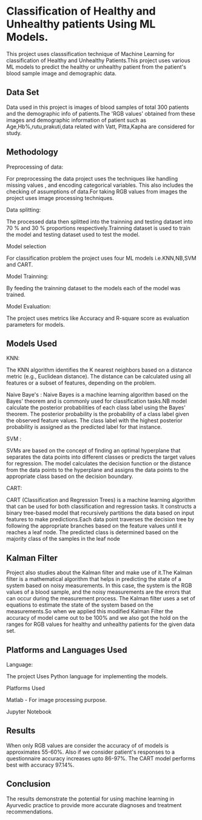 
#  Classification of  Healthy and Unhealthy patients Using ML Models.


This project uses classsification technique of Machine Learning for classification of Healthy and Unhealthy Patients.This project uses various ML models to predict the healthy or unhealthy patient from the patient's blood sample image and demographic data.


## Data Set
Data used in this project is images of blood samples of total 300 patients and the demographic info of patients.The 'RGB values' obtained from these images and demographic information of patient such as Age,Hb%,rutu,prakuti,data related with Vatt, Pitta,Kapha are considered for study.

## Methodology
Preprocessing of data:

For preprocessing the data project uses the techniques like handling missing values , and encoding categorical variables.
This also includes the checking of assumptions of data.For taking RGB values from images the project uses image processing techniques.

   Data splitting:

The processed data then splitted into the trainning and testing dataset into 70 % and 30 % proportions respectively.Trainning dataset is used to train the   model and testing dataset used to test the model.
  
   Model selection
         
For classification problem the project uses four ML models i.e.KNN,NB,SVM and CART.
   
Model Trainning:

By feeding the trainning dataset to the models each of the model was trained.
   
   Model Evaluation:
   
The project uses metrics like Accuracy and R-square score as evaluation parameters for models.
## Models Used
KNN:

The KNN algorithm identifies the K nearest neighbors based on a distance metric (e.g., Euclidean distance). The distance can be calculated using all features or a subset of features, depending on the problem.

Naive Baye's :
Naive Bayes is a machine learning algorithm based on the Bayes' theorem and is commonly used for classification tasks.NB model calculate the posterior probabilities of each class label using the Bayes' theorem. The posterior probability is the probability of a class label given the observed feature values. The class label with the highest posterior probability is assigned as the predicted label for that instance.
    
SVM :

SVMs are based on the concept of finding an optimal hyperplane that separates the data points into different classes or predicts the target values for regression. The model calculates the decision function or the distance from the data points to the hyperplane and assigns the data points to the appropriate class based on the decision boundary.
     
CART:

CART (Classification and Regression Trees) is a machine learning algorithm that can be used for both classification and regression tasks. It constructs a binary tree-based model that recursively partitions the data based on input features to make predictions.Each data point traverses the decision tree by following the appropriate branches based on the feature values until it reaches a leaf node. The predicted class is determined based on the majority class of the samples in the leaf node
## Kalman Filter
Project also studies about the Kalman filter and make use of it.The Kalman filter is a mathematical algorithm that helps in predicting the state of a system based on noisy measurements. In this case, the system is the RGB values of a blood sample, and the noisy measurements are the errors that can occur during the measurement process. The Kalman filter uses a set of equations to estimate the state of the system based on the measurements.So when we applied this modified Kalman Filter the accuracy of model came out to be 100% and we also got the hold on the ranges for RGB values for healthy and unhealthy patients for the given data set.

## Platforms  and Languages Used
Language:

 The project Uses Python language for implementing the models.
     
Platforms Used

Matlab - For image processing purpose.
 
Jupyter Notebook 
## Results
When only RGB values are consider  the accuracy of of models is approximates 55-60%. Also if we consider patient's responses to a questionnaire accuracy increases upto 86-97%. The CART model performs best with accuracy 97.14%.
## Conclusion
The results demonstrate the potential for using machine learning in Ayurvedic practice to provide more accurate diagnoses and treatment recommendations.







